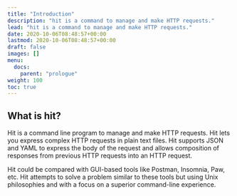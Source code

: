 ```yaml
---
title: "Introduction"
description: "hit is a command to manage and make HTTP requests."
lead: "hit is a command to manage and make HTTP requests."
date: 2020-10-06T08:48:57+00:00
lastmod: 2020-10-06T08:48:57+00:00
draft: false
images: []
menu:
  docs:
    parent: "prologue"
weight: 100
toc: true
---
```


## What is hit?

Hit is a command line program to manage and make HTTP requests.
Hit lets you express complex HTTP requests in plain text files.
Hit supports JSON and YAML to express the body of the request and allows
composition of responses from previous HTTP requests into an HTTP request.

Hit could be compared with GUI-based tools like Postman, Insomnia, Paw, etc.
Hit attempts to solve a problem similar to these tools but using Unix
philosophies and with a focus on a superior command-line experience.
